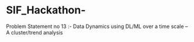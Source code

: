 # SIF_Hackathon-
 Problem Statement no 13 :- Data Dynamics using DL/ML over a time scale – A   cluster/trend analysis
